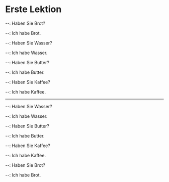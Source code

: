 # Erste Lektion

--:
  Haben Sie Brot?

--:
  Ich habe Brot.

--:
  Haben Sie Wasser?

--:
  Ich habe Wasser.

--:
  Haben Sie Butter?

--:
  Ich habe Butter.

--:
  Haben Sie Kaffee?

--:
  Ich habe Kaffee.

---

--:
  Haben Sie Wasser?

--:
  Ich habe Wasser.

--:
  Haben Sie Butter?

--:
  Ich habe Butter.

--:
  Haben Sie Kaffee?

--:
  Ich habe Kaffee.

--:
  Haben Sie Brot?

--:
  Ich habe Brot.
